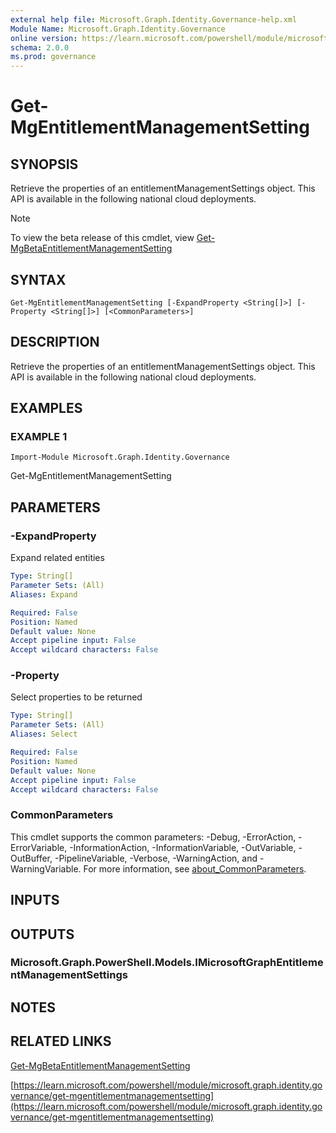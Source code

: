 ```yaml
---
external help file: Microsoft.Graph.Identity.Governance-help.xml
Module Name: Microsoft.Graph.Identity.Governance
online version: https://learn.microsoft.com/powershell/module/microsoft.graph.identity.governance/get-mgentitlementmanagementsetting
schema: 2.0.0
ms.prod: governance
---
```


# Get-MgEntitlementManagementSetting

## SYNOPSIS
Retrieve the properties of an entitlementManagementSettings object.
This API is available in the following national cloud deployments.

> [!NOTE]
> To view the beta release of this cmdlet, view [Get-MgBetaEntitlementManagementSetting](/powershell/module/Microsoft.Graph.Beta.Identity.Governance/Get-MgBetaEntitlementManagementSetting?view=graph-powershell-beta)

## SYNTAX

```
Get-MgEntitlementManagementSetting [-ExpandProperty <String[]>] [-Property <String[]>] [<CommonParameters>]
```

## DESCRIPTION
Retrieve the properties of an entitlementManagementSettings object.
This API is available in the following national cloud deployments.

## EXAMPLES

### EXAMPLE 1
```
Import-Module Microsoft.Graph.Identity.Governance
```

Get-MgEntitlementManagementSetting

## PARAMETERS

### -ExpandProperty
Expand related entities

```yaml
Type: String[]
Parameter Sets: (All)
Aliases: Expand

Required: False
Position: Named
Default value: None
Accept pipeline input: False
Accept wildcard characters: False
```

### -Property
Select properties to be returned

```yaml
Type: String[]
Parameter Sets: (All)
Aliases: Select

Required: False
Position: Named
Default value: None
Accept pipeline input: False
Accept wildcard characters: False
```

### CommonParameters
This cmdlet supports the common parameters: -Debug, -ErrorAction, -ErrorVariable, -InformationAction, -InformationVariable, -OutVariable, -OutBuffer, -PipelineVariable, -Verbose, -WarningAction, and -WarningVariable. For more information, see [about_CommonParameters](http://go.microsoft.com/fwlink/?LinkID=113216).

## INPUTS

## OUTPUTS

### Microsoft.Graph.PowerShell.Models.IMicrosoftGraphEntitlementManagementSettings
## NOTES

## RELATED LINKS
[Get-MgBetaEntitlementManagementSetting](/powershell/module/Microsoft.Graph.Beta.Identity.Governance/Get-MgBetaEntitlementManagementSetting?view=graph-powershell-beta)

[https://learn.microsoft.com/powershell/module/microsoft.graph.identity.governance/get-mgentitlementmanagementsetting](https://learn.microsoft.com/powershell/module/microsoft.graph.identity.governance/get-mgentitlementmanagementsetting)


